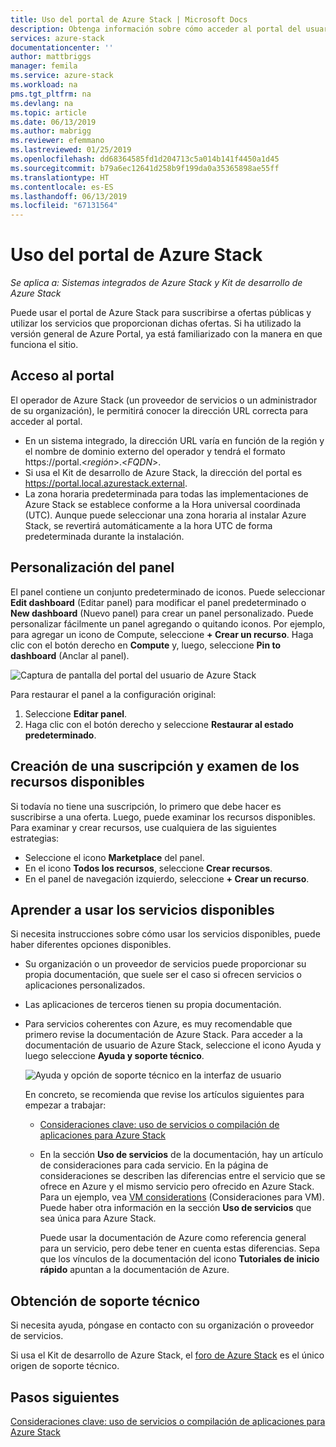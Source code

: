 ```yaml
---
title: Uso del portal de Azure Stack | Microsoft Docs
description: Obtenga información sobre cómo acceder al portal del usuario y usar el mismo en Azure Stack.
services: azure-stack
documentationcenter: ''
author: mattbriggs
manager: femila
ms.service: azure-stack
ms.workload: na
pms.tgt_pltfrm: na
ms.devlang: na
ms.topic: article
ms.date: 06/13/2019
ms.author: mabrigg
ms.reviewer: efemmano
ms.lastreviewed: 01/25/2019
ms.openlocfilehash: dd68364585fd1d204713c5a014b141f4450a1d45
ms.sourcegitcommit: b79a6ec12641d258b9f199da0a35365898ae55ff
ms.translationtype: HT
ms.contentlocale: es-ES
ms.lasthandoff: 06/13/2019
ms.locfileid: "67131564"
---
```

# <a name="use-the-azure-stack-portal"></a>Uso del portal de Azure Stack

*Se aplica a: Sistemas integrados de Azure Stack y Kit de desarrollo de Azure Stack*

Puede usar el portal de Azure Stack para suscribirse a ofertas públicas y utilizar los servicios que proporcionan dichas ofertas. Si ha utilizado la versión general de Azure Portal, ya está familiarizado con la manera en que funciona el sitio.

## <a name="access-the-portal"></a>Acceso al portal

El operador de Azure Stack (un proveedor de servicios o un administrador de su organización), le permitirá conocer la dirección URL correcta para acceder al portal.

- En un sistema integrado, la dirección URL varía en función de la región y el nombre de dominio externo del operador y tendrá el formato https://portal.&lt;*región*&gt;.&lt;*FQDN*&gt;.
- Si usa el Kit de desarrollo de Azure Stack, la dirección del portal es https://portal.local.azurestack.external.
- La zona horaria predeterminada para todas las implementaciones de Azure Stack se establece conforme a la Hora universal coordinada (UTC). Aunque puede seleccionar una zona horaria al instalar Azure Stack, se revertirá automáticamente a la hora UTC de forma predeterminada durante la instalación.

## <a name="customize-the-dashboard"></a>Personalización del panel

El panel contiene un conjunto predeterminado de iconos. Puede seleccionar **Edit dashboard** (Editar panel) para modificar el panel predeterminado o **New dashboard** (Nuevo panel) para crear un panel personalizado. Puede personalizar fácilmente un panel agregando o quitando iconos. Por ejemplo, para agregar un icono de Compute, seleccione **+ Crear un recurso**. Haga clic con el botón derecho en **Compute** y, luego, seleccione **Pin to dashboard** (Anclar al panel).

![Captura de pantalla del portal del usuario de Azure Stack](media/azure-stack-use-portal/userportal.png)

Para restaurar el panel a la configuración original:
1.  Seleccione **Editar panel**. 
2.  Haga clic con el botón derecho y seleccione **Restaurar al estado predeterminado**.

## <a name="create-subscription-and-browse-available-resources"></a>Creación de una suscripción y examen de los recursos disponibles

Si todavía no tiene una suscripción, lo primero que debe hacer es suscribirse a una oferta. Luego, puede examinar los recursos disponibles. Para examinar y crear recursos, use cualquiera de las siguientes estrategias:

- Seleccione el icono **Marketplace** del panel.
- En el icono **Todos los recursos**, seleccione **Crear recursos**.
- En el panel de navegación izquierdo, seleccione **+ Crear un recurso**.

## <a name="learn-how-to-use-available-services"></a>Aprender a usar los servicios disponibles

Si necesita instrucciones sobre cómo usar los servicios disponibles, puede haber diferentes opciones disponibles.

- Su organización o un proveedor de servicios puede proporcionar su propia documentación, que suele ser el caso si ofrecen servicios o aplicaciones personalizados.
- Las aplicaciones de terceros tienen su propia documentación.
- Para servicios coherentes con Azure, es muy recomendable que primero revise la documentación de Azure Stack. Para acceder a la documentación de usuario de Azure Stack, seleccione el icono Ayuda y luego seleccione **Ayuda y soporte técnico**.

    ![Ayuda y opción de soporte técnico en la interfaz de usuario](media/azure-stack-use-portal/HelpAndSupport.png)

    En concreto, se recomienda que revise los artículos siguientes para empezar a trabajar:

    - [Consideraciones clave: uso de servicios o compilación de aplicaciones para Azure Stack](azure-stack-considerations.md)
    - En la sección **Uso de servicios** de la documentación, hay un artículo de consideraciones para cada servicio. En la página de consideraciones se describen las diferencias entre el servicio que se ofrece en Azure y el mismo servicio pero ofrecido en Azure Stack. Para un ejemplo, vea [VM considerations](azure-stack-vm-considerations.md) (Consideraciones para VM). Puede haber otra información en la sección **Uso de servicios** que sea única para Azure Stack.

      Puede usar la documentación de Azure como referencia general para un servicio, pero debe tener en cuenta estas diferencias. Sepa que los vínculos de la documentación del icono **Tutoriales de inicio rápido** apuntan a la documentación de Azure.

## <a name="get-support"></a>Obtención de soporte técnico

Si necesita ayuda, póngase en contacto con su organización o proveedor de servicios.

Si usa el Kit de desarrollo de Azure Stack, el [foro de Azure Stack](https://social.msdn.microsoft.com/Forums/azure/home?forum=azurestack) es el único origen de soporte técnico.

## <a name="next-steps"></a>Pasos siguientes

[Consideraciones clave: uso de servicios o compilación de aplicaciones para Azure Stack](azure-stack-considerations.md)
